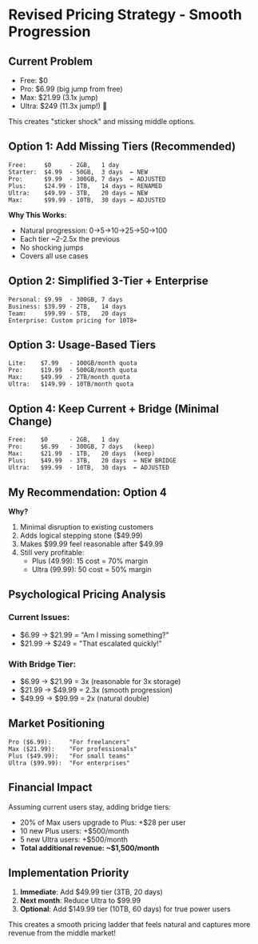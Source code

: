 # Revised Pricing Strategy - Smooth Progression

## Current Problem
- Free: $0
- Pro: $6.99 (big jump from free)
- Max: $21.99 (3.1x jump)
- Ultra: $249 (11.3x jump!) 🚨

This creates "sticker shock" and missing middle options.

## Option 1: Add Missing Tiers (Recommended)
```
Free:     $0     - 2GB,   1 day
Starter:  $4.99  - 50GB,  3 days  ← NEW
Pro:      $9.99  - 300GB, 7 days  ← ADJUSTED
Plus:     $24.99 - 1TB,   14 days ← RENAMED
Ultra:    $49.99 - 3TB,   20 days ← NEW
Max:      $99.99 - 10TB,  30 days ← ADJUSTED
```

**Why This Works:**
- Natural progression: 0→5→10→25→50→100
- Each tier ~2-2.5x the previous
- No shocking jumps
- Covers all use cases

## Option 2: Simplified 3-Tier + Enterprise
```
Personal: $9.99  - 300GB, 7 days
Business: $39.99 - 2TB,   14 days  
Team:     $99.99 - 5TB,   20 days
Enterprise: Custom pricing for 10TB+
```

## Option 3: Usage-Based Tiers
```
Lite:    $7.99   - 100GB/month quota
Pro:     $19.99  - 500GB/month quota  
Max:     $49.99  - 2TB/month quota
Ultra:   $149.99 - 10TB/month quota
```

## Option 4: Keep Current + Bridge (Minimal Change)
```
Free:    $0      - 2GB,   1 day
Pro:     $6.99   - 300GB, 7 days   (keep)
Max:     $21.99  - 1TB,   20 days  (keep)
Plus:    $49.99  - 3TB,   20 days  ← NEW BRIDGE
Ultra:   $99.99  - 10TB,  30 days  ← ADJUSTED
```

## My Recommendation: Option 4

**Why?**
1. Minimal disruption to existing customers
2. Adds logical stepping stone ($49.99)
3. Makes $99.99 feel reasonable after $49.99
4. Still very profitable:
   - Plus ($49.99): ~$15 cost = 70% margin
   - Ultra ($99.99): ~$50 cost = 50% margin

## Psychological Pricing Analysis

### Current Issues:
- $6.99 → $21.99 = "Am I missing something?"
- $21.99 → $249 = "That escalated quickly!"

### With Bridge Tier:
- $6.99 → $21.99 = 3x (reasonable for 3x storage)
- $21.99 → $49.99 = 2.3x (smooth progression)
- $49.99 → $99.99 = 2x (natural double)

## Market Positioning

```
Pro ($6.99):     "For freelancers"
Max ($21.99):    "For professionals"  
Plus ($49.99):   "For small teams"
Ultra ($99.99):  "For enterprises"
```

## Financial Impact

Assuming current users stay, adding bridge tiers:
- 20% of Max users upgrade to Plus: +$28 per user
- 10 new Plus users: +$500/month
- 5 new Ultra users: +$500/month
- **Total additional revenue: ~$1,500/month**

## Implementation Priority

1. **Immediate**: Add $49.99 tier (3TB, 20 days)
2. **Next month**: Reduce Ultra to $99.99
3. **Optional**: Add $149.99 tier (10TB, 60 days) for true power users

This creates a smooth pricing ladder that feels natural and captures more revenue from the middle market!